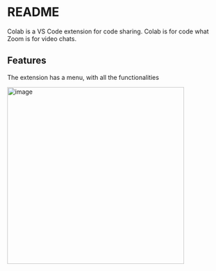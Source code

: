 # README

Colab is a VS Code extension for code sharing. Colab is for code what Zoom is for video chats.

## Features

The extension has a menu, with all the functionalities

<img width="407" alt="image" src="https://user-images.githubusercontent.com/4147570/211206900-61de1bcc-2949-4d77-8237-064d23f28ace.png">
